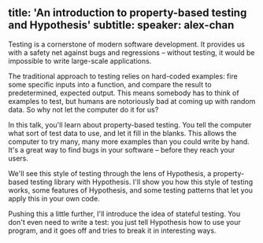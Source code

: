title: 'An introduction to property-based testing and Hypothesis'
subtitle:
speaker: alex-chan
---
Testing is a cornerstone of modern software development.  It provides us with a safety net against bugs and regressions – without testing, it would be impossible to write large-scale applications.

The traditional approach to testing relies on hard-coded examples: fire some specific inputs into a function, and compare the result to predetermined, expected output.  This means somebody has to think of examples to test, but humans are notoriously bad at coming up with random data.  So why not let the computer do it for us?

In this talk, you'll learn about property-based testing.  You tell the computer what sort of test data to use, and let it fill in the blanks.  This allows the computer to try many, many more examples than you could write by hand.  It's a great way to find bugs in your software – before they reach your users.

We'll see this style of testing through the lens of Hypothesis, a property-based testing library with Hypothesis.  I'll show you how this style of testing works, some features of Hypothesis, and some testing patterns that let you apply this in your own code.

Pushing this a little further, I'll introduce the idea of stateful testing.  You don't even need to write a test: you just tell Hypothesis how to use your program, and it goes off and tries to break it in interesting ways.
